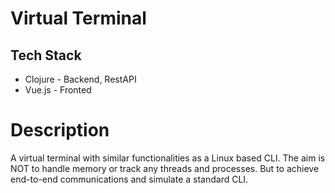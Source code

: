 # Virtual Terminal

## Tech Stack
- Clojure - Backend, RestAPI
- Vue.js - Fronted 

# Description
A virtual terminal with similar functionalities as a Linux based CLI.
The aim is NOT to handle memory or track any threads and processes.
But to achieve end-to-end communications and simulate a standard CLI.

